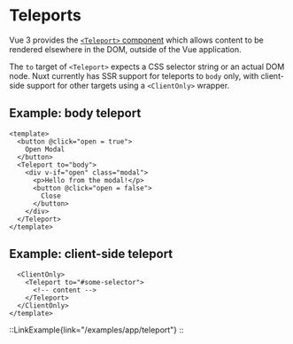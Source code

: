 # Teleports

Vue 3 provides the [`<Teleport>` component](https://vuejs.org/guide/built-ins/teleport.html) which allows content to be rendered elsewhere in the DOM, outside of the Vue application.

The `to` target of `<Teleport>` expects a CSS selector string or an actual DOM node. Nuxt currently has SSR support for teleports to `body` only, with client-side support for other targets using a `<ClientOnly>` wrapper.

## Example: body teleport

```vue
<template>
  <button @click="open = true">
    Open Modal
  </button>
  <Teleport to="body">
    <div v-if="open" class="modal">
      <p>Hello from the modal!</p>
      <button @click="open = false">
        Close
      </button>
    </div>
  </Teleport>
</template>
```

## Example: client-side teleport

```vue
  <ClientOnly>
    <Teleport to="#some-selector">
      <!-- content -->
    </Teleport>
  </ClientOnly>
</template>
```

::LinkExample{link="/examples/app/teleport"}
::
